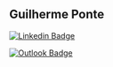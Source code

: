 ## Guilherme Ponte

[![Linkedin Badge](https://img.shields.io/badge/GuilhermePonte-0077B5?style=for-the-badge&logo=linkedin&logoColor=white&link=https://www.linkedin.com/in/guilhermeponte7/)](https://www.linkedin.com/in/guilhermeponte7/)

[![Outlook Badge](https://img.shields.io/badge/guilhermescponte@hotmail.com-0078D4?style=for-the-badge&logo=microsoft-outlook&logoColor=white&link=mailto:guilhermescponte@hotmail.com)](mailto:guilhermescponte@hotmail.com)

